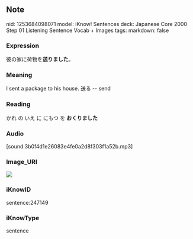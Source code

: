## Note
nid: 1253684098071
model: iKnow! Sentences
deck: Japanese Core 2000 Step 01 Listening Sentence Vocab + Images
tags: 
markdown: false

### Expression
<!DOCTYPE html>
<title></title>
彼の家に荷物を<b>送りました</b>。



### Meaning
I sent a package to his house.
送る -- send

### Reading
<!DOCTYPE html>
<title></title>
かれ の いえ に にもつ を <b>おくりました</b>



### Audio
[sound:3b0f4d1e26083e4fe0a2d8f303f1a52b.mp3]

### Image_URI
<!DOCTYPE html>
<title></title>
<img src="6568e4c09ffd1f7a524686ccfbae76f2.jpg">



### iKnowID
sentence:247149

### iKnowType
sentence
